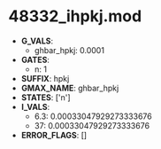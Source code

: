 # 48332_ihpkj.mod

- **G_VALS**:
  - ghbar_hpkj: 0.0001
- **GATES**:
  - n: 1
- **SUFFIX**: hpkj
- **GMAX_NAME**: ghbar_hpkj
- **STATES**: ['n']
- **I_VALS**:
  - 6.3: 0.00033047929273333676
  - 37: 0.00033047929273333676
- **ERROR_FLAGS**: []
